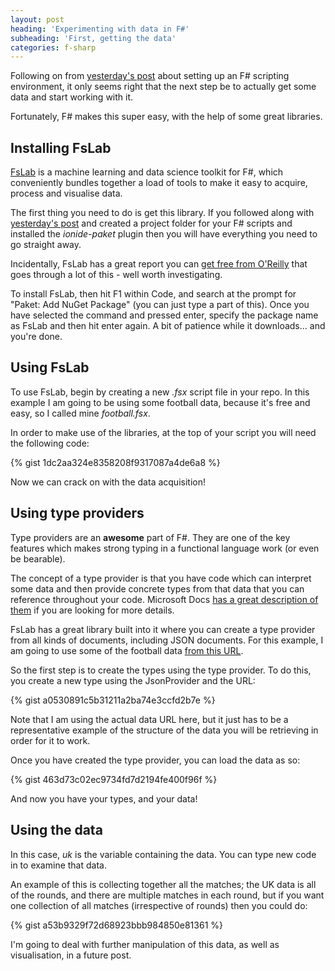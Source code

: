 ```yaml
---
layout: post
heading: 'Experimenting with data in F#'
subheading: 'First, getting the data'
categories: f-sharp
---
```


Following on from [yesterday's post](/on-engineering/f-sharp/getting-started-with-f-sharp-scripting/) about setting up an F# scripting environment, it only seems right that the next step be to actually get some data and start working with it.

Fortunately, F# makes this super easy, with the help of some great libraries.

## Installing FsLab

[FsLab](https://web.archive.org/web/20180110154536/https://fslab.org/) is a machine learning and data science toolkit for F#, which conveniently bundles together a load of tools to make it easy to acquire, process and visualise data.

The first thing you need to do is get this library. If you followed along with [yesterday's post](/on-engineering/f-sharp/getting-started-with-f-sharp-scripting/) and created a project folder for your F# scripts and installed the *ionide-paket* plugin then you will have everything you need to go straight away.

Incidentally, FsLab has a great report you can [get free from O'Reilly](http://www.oreilly.com/programming/free/analyzing-visualizing-data-f-sharp.csp) that goes through a lot of this - well worth investigating.

To install FsLab, then hit F1 within Code, and search at the prompt for "Paket: Add NuGet Package" (you can just type a part of this). Once you have selected the command and pressed enter, specify the package name as FsLab and then hit enter again. A bit of patience while it downloads... and you're done.

## Using FsLab

To use FsLab, begin by creating a new *.fsx* script file in your repo. In this example I am going to be using some football data, because it's free and easy, so I called mine *football.fsx*.

In order to make use of the libraries, at the top of your script you will need the following code:

{% gist 1dc2aa324e8358208f9317087a4de6a8 %}

Now we can crack on with the data acquisition!

## Using type providers

Type providers are an **awesome** part of F#. They are one of the key features which makes strong typing in a functional language work (or even be bearable).

The concept of a type provider is that you have code which can interpret some data and then provide concrete types from that data that you can reference throughout your code. Microsoft Docs [has a great description of them](https://docs.microsoft.com/en-us/dotnet/articles/fsharp/tutorials/type-providers/) if you are looking for more details.

FsLab has a great library built into it where you can create a type provider from all kinds of documents, including JSON documents. For this example, I am going to use some of the football data [from this URL](https://raw.githubusercontent.com/opendatajson/football.json/master/2016-17/en.1.json).

So the first step is to create the types using the type provider. To do this, you create a new type using the JsonProvider and the URL:

{% gist a0530891c5b31211a2ba74e3ccfd2b7e %}

Note that I am using the actual data URL here, but it just has to be a representative example of the structure of the data you will be retrieving in order for it to work.

Once you have created the type provider, you can load the data as so:

{% gist 463d73c02ec9734fd7d2194fe400f96f %}

And now you have your types, and your data!

## Using the data

In this case, *uk* is the variable containing the data. You can type new code in to examine that data.

An example of this is collecting together all the matches; the UK data is all of the rounds, and there are multiple matches in each round, but if you want one collection of all matches (irrespective of rounds) then you could do:

{% gist a53b9329f72d68923bbb984850e81361 %}

I'm going to deal with further manipulation of this data, as well as visualisation, in a future post.